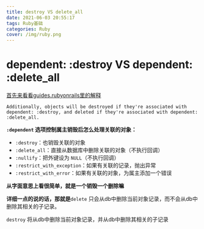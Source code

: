 ```yaml
---
title: destroy VS delete_all
date: 2021-06-03 20:55:17
tags: Ruby基础
categories: Ruby
cover: /img/ruby.png
---
```


# dependent: :destroy VS dependent: :delete_all

[首先来看看guides.rubyonrails里的解释](https://guides.rubyonrails.org/association_basics.html)

```shell
Additionally, objects will be destroyed if they're associated with dependent: :destroy, and deleted if they're associated with dependent: :delete_all.
```

**`:dependent` 选项控制属主销毁后怎么处理关联的对象：**

- `:destroy`：也销毁关联的对象
- `:delete_all`：直接从数据库中删除关联的对象（不执行回调）
- `:nullify`：把外键设为 `NULL`（不执行回调）
- `:restrict_with_exception`：如果有关联的记录，抛出异常
- `:restrict_with_error`：如果有关联的对象，为属主添加一个错误

**从字面意思上看很简单，就是一个销毁一个删除嘛**

**详细一点的说的话，那就是**`delete` 只会从db中删除当前对象记录，而不会从db中删除其相关的子记录。

`destroy` 将从db中删除当前对象记录，并从db中删除其相关的子记录

